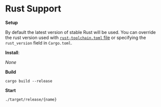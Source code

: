# Rust Support

**Setup**

By default the latest version of stable Rust will be used. You can override the rust version used with [`rust-toolchain.toml` file](https://rust-lang.github.io/rustup/overrides.html#the-toolchain-file) or specifying the `rust_version` field in `Cargo.toml`.

**Install**:

_None_

**Build**

```
cargo build --release
```

**Start**

```
./target/release/{name}
```
